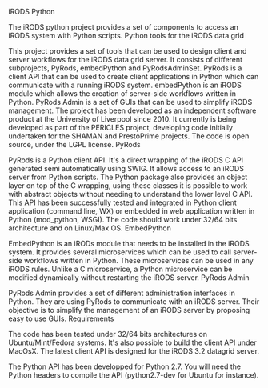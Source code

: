 iRODS Python

The iRODS python project provides a set of components to access an iRODS system with Python scripts.
Python tools for the iRODS data grid

This project provides a set of tools that can be used to design client and server workflows for the iRODS data grid server. It consists of different subprojects, PyRods, embedPython and PyRodsAdminSet. PyRods is a client API that can be used to create client applications in Python which can communicate with a running iRODS system. embedPython is an iRODS module which allows the creation of server-side workflows written in Python. PyRods Admin is a set of GUIs that can be used to simplify iRODS management. The project has been developed as an independent software product at the University of Liverpool since 2010. It currently is being developed as part of the PERICLES project, developing code initially undertaken for the SHAMAN and PrestoPrime projects. The code is open source, under the LGPL license.
PyRods

PyRods is a Python client API. It's a direct wrapping of the iRODS C API generated semi automatically using SWIG. It allows access to an iRODS server from Python scripts. The Python package also provides an object layer on top of the C wrapping, using these classes it is possible to work with abstract objects without needing to understand the lower level C API. This API has been successfully tested and integrated in Python client application (command line, WX) or embedded in web application written in Python (mod_python, WSGI). The code should work under 32/64 bits architecture and on Linux/Max OS.
EmbedPython

EmbedPython is an iRODs module that needs to be installed in the iRODS system. It provides several microservices which can be used to call server-side workflows written in Python. These microservices can be used in any iRODS rules. Unlike a C microservice, a Python microservice can be modified dynamically without restarting the iRODS server.
PyRods Admin

PyRods Admin provides a set of different administration interfaces in Python. They are using PyRods to communicate with an iRODS server. Their objective is to simplify the management of an iRODS server by proposing easy to use GUIs.
Requirements

The code has been tested under 32/64 bits architectures on Ubuntu/Mint/Fedora systems. It's also possible to build the client API under MacOsX. The latest client API is designed for the iRODS 3.2 datagrid server.

The Python API has been developped for Python 2.7. You will need the Python headers to compile the API (python2.7-dev for Ubuntu for instance).

